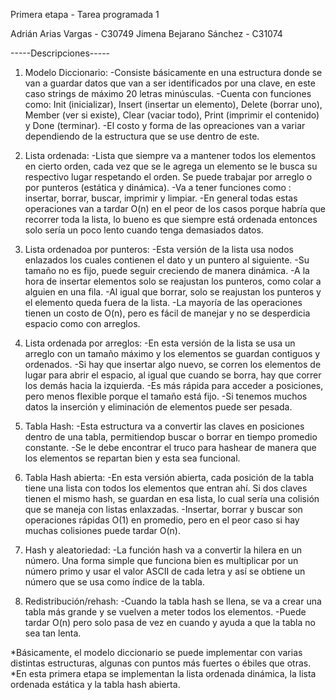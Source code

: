 Primera etapa - Tarea programada 1

Adrián Arias Vargas - C30749
Jimena Bejarano Sánchez - C31074

-----Descripciones-----

1. Modelo Diccionario: 
-Consiste básicamente en una estructura donde se van a guardar datos que van a ser identificados por una clave, en este caso strings de máximo 20 letras minúsculas. 
-Cuenta con funciones como: Init (inicializar), Insert (insertar un elemento), Delete (borrar uno), Member (ver si existe), Clear (vaciar todo), Print (imprimir el contenido) y Done (terminar). 
-El costo y forma de las opreaciones van a variar dependiendo de la estructura que se use dentro de este.

2. Lista ordenada:
-Lista que siempre va a mantener todos los elementos en cierto orden, cada vez que se le agrega un elemento se le busca su respectivo lugar respetando el orden. Se puede trabajar por arreglo o por punteros (estática y dinámica).
-Va a tener funciones como : insertar, borrar, buscar, imprimir y limpiar. 
-En general todas estas operaciones van a tardar O(n) en el peor de los casos porque habría que recorrer toda la lista, lo bueno es que siempre está ordenada entonces solo sería un poco lento cuando tenga demasiados datos.

3. Lista ordenadoa por punteros:
-Esta versión de la lista usa nodos enlazados los cuales contienen el dato y un puntero al siguiente. 
-Su tamaño no es fijo, puede seguir creciendo de manera dinámica.
-A la hora de insertar elementos solo se reajustan los punteros, como colar a alguien en una fila.
-Al igual que borrar, solo se reajustan los punteros y el elemento queda fuera de la lista.
-La mayoría de las operaciones tienen un costo de O(n), pero es fácil de manejar y no se desperdicia espacio como con arreglos.

4. Lista ordenada por arreglos:
-En esta versión de la lista se usa un arreglo con un tamaño máximo y los elementos se guardan contiguos 
y ordenados.
-Si hay que insertar algo nuevo, se corren los elementos de lugar  para abrir el espacio, al igual que cuando se borra, hay que correr los demás hacia la izquierda.
-Es más rápida para acceder a posiciones, pero menos flexible porque el tamaño está fijo. 
-Si tenemos muchos datos la inserción y eliminación de elementos puede ser pesada.

5. Tabla Hash: 
-Esta estructura va a convertir las claves en posiciones dentro de una tabla, permitiendop buscar o borrar en tiempo promedio constante.
-Se le debe encontrar el truco para hashear de manera que los elementos se repartan bien y esta sea funcional.

6. Tabla Hash abierta:
-En esta versión abierta, cada posición de la tabla tiene una lista con todos los elementos 
que entran ahí. Si dos claves tienen el mismo hash, se guardan en esa lista, lo cual sería una colisión que se maneja con listas enlaxzadas.
-Insertar, borrar y buscar son operaciones rápidas O(1) en promedio, pero en el peor caso si hay muchas colisiones puede tardar O(n).

7. Hash y aleatoriedad:
-La función hash va a convertir la hilera en un número. Una forma simple que funciona bien es multiplicar por un número primo y usar el valor ASCII de cada letra y así se obtiene un número que se usa como índice de la tabla.

8. Redistribución/rehash:
-Cuando la tabla hash se llena, se va a crear una tabla más grande y se vuelven a meter todos los elementos.
-Puede tardar O(n) pero solo pasa de vez en cuando y ayuda a que la tabla no sea tan lenta.


*Básicamente, el modelo diccionario se puede implementar con varias distintas estructuras, algunas con puntos más fuertes o ébiles que otras. 
*En esta primera etapa se implementan la lista ordenada dinámica, la lista ordenada estática y la tabla hash abierta.




